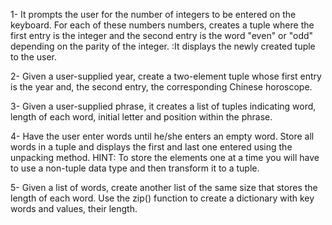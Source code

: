 1- It prompts the user for the number of integers to be entered on the keyboard. For each of these numbers
numbers, creates a tuple where the first entry is the integer and the second entry is the word "even" or "odd" 
depending on the parity of the integer. :It displays the newly created tuple to the user.

2- Given a user-supplied year, create a two-element tuple whose first entry is the year
and, the second entry, the corresponding Chinese horoscope.

3- Given a user-supplied phrase, it creates a list of tuples indicating word, length of each word, 
initial letter and position within the phrase.

4- Have the user enter words until he/she enters an empty word. Store all words
in a tuple and displays the first and last one entered using the unpacking method.
HINT: To store the elements one at a time you will have to use a non-tuple data type
and then transform it to a tuple.

5- Given a list of words, create another list of the same size that stores the length of each word. 
Use the zip() function to create a dictionary with key words and values, their length.
